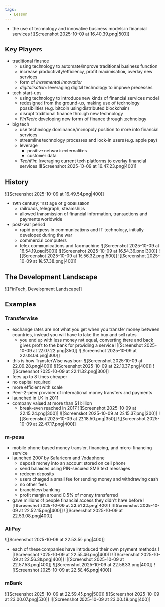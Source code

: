 ```yaml
---
tags:
  - Lesson
---
```

- the use of technology and innovative business models in financial services 
![[Screenshot 2025-10-09 at 16.40.39.png|500]]
## Key Players
- traditional finance
	- using technology to automate/improve traditional business function
	- increase productivity/efficiency, profit maximisation, overlay new services
	- form of *incremental innovation*
	- *digitalisation*: leveraging digital technology to improve precesses
- tech start-ups
	- using technology to introduce new kinds of financial services model
	- redesigned from the ground-up, making use of technology possibilities (e.g. bitcoin using distributed blockchain)
	- disrupt traditional finance through new technology
	- *FinTech*: developing new forms of finance through technology 
- big tech
	- use technology dominance/monopoly position to more into financial services
	- streamline technology processes and lock-in users (e.g. apple pay)
	- leverage 
		- positive network externalities
		- customer data
	- *TechFin*: leveraging current tech platforms to overlay financial services
![[Screenshot 2025-10-09 at 16.47.23.png|400]]
## History
![[Screenshot 2025-10-09 at 16.49.54.png|400]]
- 19th century: first age of globalisation
	- railroads, telegraph, steamships
	- allowed transmission of financial information, transactions and payments worldwide
- post-war period
	- rapid progress in communications and IT technology, initially developed during the war
	- commercial computers
	- telex communications and fax machine
![[Screenshot 2025-10-09 at 16.54.19.png|500]]
![[Screenshot 2025-10-09 at 16.54.36.png|300]]
![[Screenshot 2025-10-09 at 16.56.32.png|500]]
![[Screenshot 2025-10-09 at 16.57.38.png|400]]
## The Development Landscape
![[FinTech, Development Landscape]]
## Examples
### Transferwise
- exchange rates are not what you get when you transfer money between countries, instead you will have to take the buy and sell rates 
	- you end up with less money not equal, converting there and back gives profit to the bank for providing a service
![[Screenshot 2025-10-09 at 22.07.22.png|350]]
![[Screenshot 2025-10-09 at 22.08.04.png|300]]
- this is how TransferWise was born
![[Screenshot 2025-10-09 at 22.09.28.png|400]]
![[Screenshot 2025-10-09 at 22.10.37.png|400]]
![[Screenshot 2025-10-09 at 22.11.32.png|300]]
- fees up to 8 times cheaper
- no capital required
- more efficient with scale
- Peer-2-peer provider of international money transfers and payments
- launched in UK in 2011
- company valued at more than $1 billion
	-  break-even reached in 2017
![[Screenshot 2025-10-09 at 22.15.24.png|300]]
![[Screenshot 2025-10-09 at 22.15.37.png|300]]
![[Screenshot 2025-10-09 at 22.18.50.png|350]]
![[Screenshot 2025-10-09 at 22.47.17.png|400]]
### m-pesa
- mobile phone-based money transfer, financing, and micro-financing service
- launched 2007 by Safaricom and Vodaphone
	- deposit money into an account stored on cell phone
	- send balances using PIN-secured SMS text messages
	- redeem deposits 
	- users charged a small fee for sending money and withdrawing cash
	- no other fees
	- branchless banking
	- profit margin around 0.5% of money transferred
- gave millions of people financial access they didn't have before
![[Screenshot 2025-10-09 at 22.51.22.png|400]]
![[Screenshot 2025-10-09 at 22.52.15.png|400]]
![[Screenshot 2025-10-09 at 22.53.08.png|400]]
### AliPay
![[Screenshot 2025-10-09 at 22.53.50.png|400]]
- each of these companies have introduced their own payment methods
![[Screenshot 2025-10-09 at 22.55.46.png|400]]
![[Screenshot 2025-10-09 at 22.56.38.png|400]]
![[Screenshot 2025-10-09 at 22.57.53.png|400]]
![[Screenshot 2025-10-09 at 22.58.33.png|400]]
![[Screenshot 2025-10-09 at 22.58.46.png|400]]
### mBank
![[Screenshot 2025-10-09 at 22.59.45.png|500]]
![[Screenshot 2025-10-09 at 23.00.07.png|500]]
![[Screenshot 2025-10-09 at 23.00.48.png|400]]